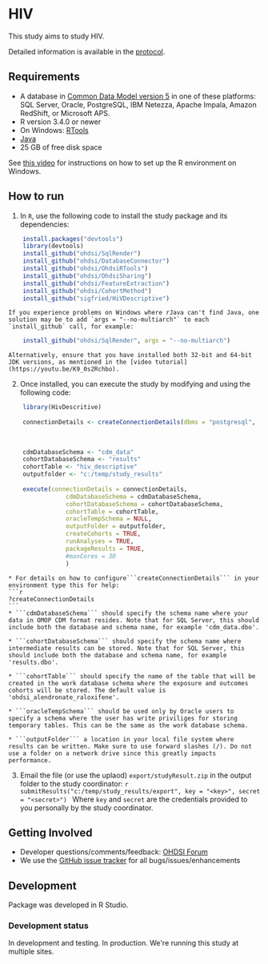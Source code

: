 # HIV


This study aims to study HIV.

Detailed information is available in the [protocol](https://github.com/Sigfried/HivDescriptive/blob/master/extras/HIV_protocol.docx?raw=true).

## Requirements


- A database in [Common Data Model version 5](https://github.com/OHDSI/CommonDataModel) in one of these platforms: SQL Server, Oracle, PostgreSQL, IBM Netezza, Apache Impala, Amazon RedShift, or Microsoft APS.
- R version 3.4.0 or newer
- On Windows: [RTools](http://cran.r-project.org/bin/windows/Rtools/)
- [Java](http://java.com)
- 25 GB of free disk space

See [this video](https://youtu.be/K9_0s2Rchbo) for instructions on how to set up the R environment on Windows.

## How to run

1. In `R`, use the following code to install the study package and its dependencies:
```r
	install.packages("devtools")
	library(devtools)
	install_github("ohdsi/SqlRender")
	install_github("ohdsi/DatabaseConnector")
	install_github("ohdsi/OhdsiRTools")
	install_github("ohdsi/OhdsiSharing")
	install_github("ohdsi/FeatureExtraction")
	install_github("ohdsi/CohortMethod")
	install_github("sigfried/HiVDescriptive")
```


	If you experience problems on Windows where rJava can't find Java, one solution may be to add `args = "--no-multiarch"` to each `install_github` call, for example:
	
```r
	install_github("ohdsi/SqlRender", args = "--no-multiarch")
```
	
	Alternatively, ensure that you have installed both 32-bit and 64-bit JDK versions, as mentioned in the [video tutorial](https://youtu.be/K9_0s2Rchbo).
	
2. Once installed, you can execute the study by modifying and using the following code:
	
```r
	library(HivDescritive)
	
	connectionDetails <- createConnectionDetails(dbms = "postgresql",
																						 user = "joe",
																						 password = "secret",
																						 server = "myserver")
	cdmDatabaseSchema <- "cdm_data"
	cohortDatabaseSchema <- "results"
	cohortTable <- "hiv_descriptive"
	outputfolder <- "c:/temp/study_results"
	
	execute(connectionDetails = connectionDetails,
				cdmDatabaseSchema = cdmDatabaseSchema,
				cohortDatabaseSchema = cohortDatabaseSchema,
				cohortTable = cohortTable,
				oracleTempSchema = NULL,
				outputFolder = outputfolder,
				createCohorts = TRUE,
				runAnalyses = TRUE,
				packageResults = TRUE,
				#maxCores = 30
				)
```

	* For details on how to configure```createConnectionDetails``` in your environment type this for help:
	```r
	?createConnectionDetails
	```
	* ```cdmDatabaseSchema``` should specify the schema name where your data in OMOP CDM format resides. Note that for SQL Server, this should include both the database and schema name, for example 'cdm_data.dbo'.
	
	* ```cohortDatabaseSchema``` should specify the schema name where intermediate results can be stored. Note that for SQL Server, this should include both the database and schema name, for example 'results.dbo'.
	
	* ```cohortTable``` should specify the name of the table that will be created in the work database schema where the exposure and outcomes cohorts will be stored. The default value is 'ohdsi_alendronate_raloxifene'.
	
	* ```oracleTempSchema``` should be used only by Oracle users to specify a schema where the user has write priviliges for storing temporary tables. This can be the same as the work database schema.
	
	* ```outputFolder``` a location in your local file system where results can be written. Make sure to use forward slashes (/). Do not use a folder on a network drive since this greatly impacts performance. 
	


3. Email the file (or use the uplaod)  ```export/studyResult.zip``` in the output folder to the study coordinator:
		```r
		submitResults("c:/temp/study_results/export", key = "<key>", secret = "<secret>")
		```
		Where ```key``` and ```secret``` are the credentials provided to you personally by the study coordinator.

## Getting Involved

* Developer questions/comments/feedback: <a href="http://forums.ohdsi.org/c/developers">OHDSI Forum</a>
* We use the <a href="../../issues">GitHub issue tracker</a> for all bugs/issues/enhancements




## Development

Package  was developed in R Studio.

### Development status

In development and testing.
In production. We're running this study at multiple sites.
